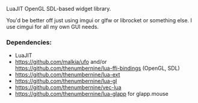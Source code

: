 LuaJIT OpenGL SDL-based widget library.

You'd be better off just using imgui or glfw or librocket or something else.
I use cimgui for all my own GUI needs.

### Dependencies:

- LuaJIT
- https://github.com/malkia/ufo and/or https://github.com/thenumbernine/lua-ffi-bindings (OpenGL, SDL)
- https://github.com/thenumbernine/lua-ext
- https://github.com/thenumbernine/lua-gl
- https://github.com/thenumbernine/vec-lua
- https://github.com/thenumbernine/lua-glapp for glapp.mouse
